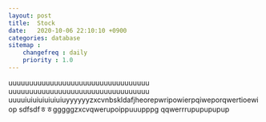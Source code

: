 ```yaml
---
layout: post
title:  Stock
date:   2020-10-06 22:10:10 +0900
categories: database
sitemap :
    changefreq : daily
    priority : 1.0
---
```

uuuuuuuuuuuuuuuuuuuuuuuuuuuuuuuuuu
uuuuuuuuuuuuuuuuuuuuuuuuuuuuuuuuuu
uuuuiuiuiuiuiuiuiuyyyyyyzxcvnbskldafjheorepwripowierpqiweporqwertioewiop
sdfsdfㅎㅎgggggzxcvqwerupoippuuupppg
qqwerrrupupupupup